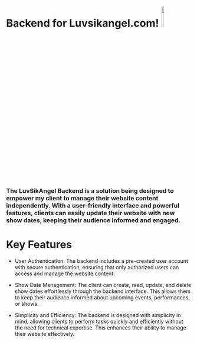# Backend for Luvsikangel.com! <code><img width="12%" src="https://www.vectorlogo.zone/logos/ruby-lang/ruby-lang-ar21.svg"></code>

### The LuvSikAngel Backend is a solution being designed to empower my client to manage their website content independently. With a user-friendly interface and powerful features, clients can easily update their website with new show dates, keeping their audience informed and engaged.


# Key Features

- User Authentication: The backend includes a pre-created user account with secure authentication, ensuring that only authorized users can access and manage the website content.

- Show Date Management: The client can create, read, update, and delete show dates effortlessly through the backend interface. This allows them to keep their audience informed about upcoming events, performances, or shows.

- Simplicity and Efficiency: The backend is designed with simplicity in mind, allowing clients to perform tasks quickly and efficiently without the need for technical expertise. This enhances their ability to manage their website effectively.